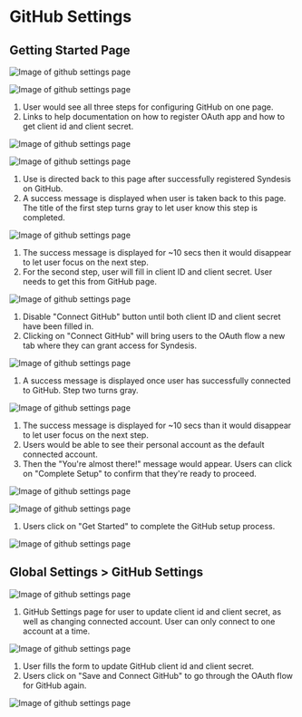 # GitHub Settings

## Getting Started Page
![Image of github settings page](img/github-settings-img-1.png)


![Image of github settings page](img/github-settings-img-2.png)

1. User would see all three steps for configuring GitHub on one page.
2. Links to help documentation on how to register OAuth app and how to get client id and client secret.

![Image of github settings page](img/github-settings-img-3.png)

![Image of github settings page](img/github-settings-img-4.png)

1. Use is directed back to this page after successfully registered Syndesis on GitHub.  
2. A success message is displayed when user is taken back to this page. The title of the first step turns gray to let user know this step is completed.

![Image of github settings page](img/github-settings-img-5.png)

1. The success message is displayed for ~10 secs then it would disappear to let user focus on the next step.  
2. For the second step, user will fill in client ID and client secret. User needs to get this from GitHub page.

![Image of github settings page](img/github-settings-img-6.png)

1. Disable "Connect GitHub" button until both client ID and client secret have been filled in.
2. Clicking on "Connect GitHub" will bring users to the OAuth flow a new tab where they can grant access for Syndesis.   

![Image of github settings page](img/github-settings-img-7.png)

1. A success message is displayed once user has successfully connected to GitHub. Step two turns gray.

![Image of github settings page](img/github-settings-img-8.png)

1. The success message is displayed for ~10 secs than it would disappear to let user focus on the next step.  
2. Users would be able to see their personal account as the default connected account.
3. Then the "You're almost there!" message would appear. Users can click on "Complete Setup" to confirm that they're ready to proceed.

![Image of github settings page](img/github-settings-img-9.png)

![Image of github settings page](img/github-settings-img-10.png)

1. Users click on "Get Started" to complete the GitHub setup process.

![Image of github settings page](img/github-settings-img-11.png)


## Global Settings > GitHub Settings

![Image of github settings page](img/github-settings-img-12.png)

1. GitHub Settings page for user to update client id and client secret, as well as changing connected account. User can only connect to one account at a time.

![Image of github settings page](img/github-settings-img-13.png)

1. User fills the form to update GitHub client id and client secret.
2. Users click on "Save and Connect GitHub" to go through the OAuth flow for GitHub again. 

![Image of github settings page](img/github-settings-img-14.png)
